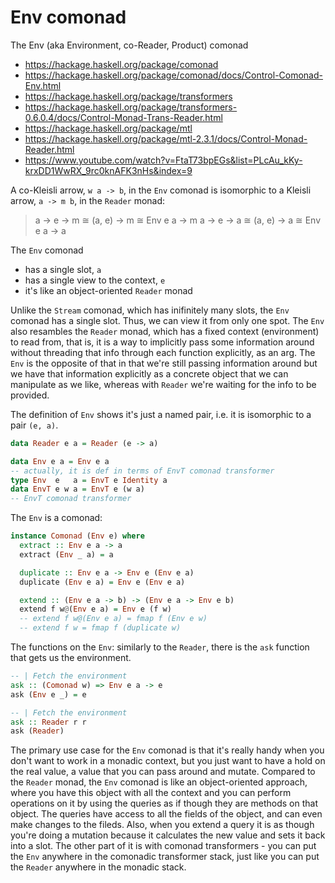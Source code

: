 # Env comonad

The Env (aka Environment, co-Reader, Product) comonad

- https://hackage.haskell.org/package/comonad
- https://hackage.haskell.org/package/comonad/docs/Control-Comonad-Env.html
- https://hackage.haskell.org/package/transformers
- https://hackage.haskell.org/package/transformers-0.6.0.4/docs/Control-Monad-Trans-Reader.html
- https://hackage.haskell.org/package/mtl
- https://hackage.haskell.org/package/mtl-2.3.1/docs/Control-Monad-Reader.html
- https://www.youtube.com/watch?v=FtaT73bpEGs&list=PLcAu_kKy-krxDD1WwRX_9rc0knAFK3nHs&index=9


A co-Kleisli arrow, `w a -> b`, in the `Env` comonad is isomorphic
to a Kleisli arrow, `a -> m b`, in the `Reader` monad:

>a -> e -> m   ≅   (a, e) -> m   ≅   Env e a -> m
>a -> e -> a   ≅   (a, e) -> a   ≅   Env e a -> a

The `Env` comonad
- has a single slot, `a`
- has a single view to the context, `e`
- it's like an object-oriented `Reader` monad

Unlike the `Stream` comonad, which has inifinitely many slots, the `Env` comonad has a single slot. Thus, we can view it from only one spot. The `Env` also resambles the `Reader` monad, which has a fixed context (environment) to read from, that is, it is a way to implicitly pass some information around without threading that info through each function explicitly, as an arg. The `Env` is the opposite of that in that we're still passing information around but we have that information explicitly as a concrete object that we can manipulate as we like, whereas with `Reader` we're waiting for the info to be provided.

The definition of `Env` shows it's just a named pair, i.e. it is isomorphic to a pair `(e, a)`.

```hs
data Reader e a = Reader (e -> a)

data Env e a = Env e a
-- actually, it is def in terms of EnvT comonad transformer
type Env  e   a = EnvT e Identity a
data EnvT e w a = EnvT e (w a)
-- EnvT comonad transformer
```

The `Env` is a comonad:

```hs
instance Comonad (Env e) where
  extract :: Env e a -> a
  extract (Env _ a) = a

  duplicate :: Env e a -> Env e (Env e a)
  duplicate (Env e a) = Env e (Env e a)

  extend :: (Env e a -> b) -> (Env e a -> Env e b)
  extend f w@(Env e a) = Env e (f w)
  -- extend f w@(Env e a) = fmap f (Env e w)
  -- extend f w = fmap f (duplicate w)
```

The functions on the `Env`: similarly to the `Reader`, there is the `ask` function that gets us the environment.

```hs
-- | Fetch the environment
ask :: (Comonad w) => Env e a -> e
ask (Env e _) = e

-- | Fetch the environment
ask :: Reader r r
ask (Reader)
```

The primary use case for the `Env` comonad is that it's really handy when you don't want to work in a monadic context, but you just want to have a hold on the real value, a value that you can pass around and mutate. Compared to the `Reader` monad, the `Env` comonad is like an object-oriented approach, where you have this object with all the context and you can perform operations on it by using the queries as if though they are methods on that object. The queries have access to all the fields of the object, and can even make changes to the fileds. Also, when you extend a query it is as though you're doing a mutation because it calculates the new value and sets it back into a slot. The other part of it is with comonad transformers - you can put the `Env` anywhere in the comonadic transformer stack, just like you can put the `Reader` anywhere in the monadic stack.
